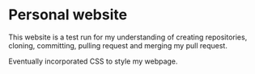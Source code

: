 # Personal website

This website is a test run for my understanding of creating repositories, cloning, committing, pulling request and merging my pull request.

Eventually incorporated CSS to style my webpage. 
